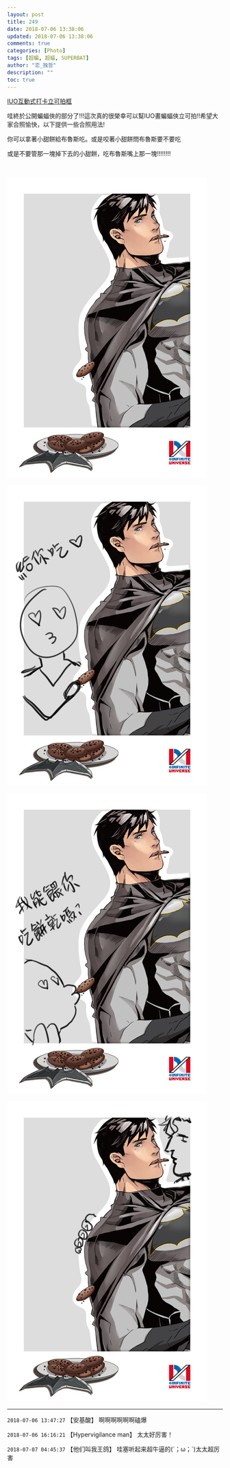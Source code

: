 ```yaml
---
layout: post
title: 249
date: 2018-07-06 13:38:06
updated: 2018-07-06 13:38:06
comments: true
categories: [Photo]
tags: [超蝙, 超蝠, SUPERBAT]
author: "恋_独哲"
description: ""
toc: true
---
```


<p><a target="_blank" rel="nofollow" href="http://t.cn/R1hgDbm"  >IUO互動式打卡立可拍框</a>&nbsp;<br /></p> 
<p>哇終於公開蝙蝠俠的部分了!!!這次真的很榮幸可以幫IUO畫蝙蝠俠立可拍!!希望大家合照愉快，以下提供一些合照用法!</p> 
<p>你可以拿著小甜餅給布魯斯吃。或是咬著小甜餅問布魯斯要不要吃</p> 
<p>或是不要管那一塊掉下去的小甜餅，吃布魯斯嘴上那一塊!!!!!!!!</p> 
<p><br /></p>

![](https://raw.githubusercontent.com/alicewish/maple50821/master/img_YW5MWVN1NEpoZFU5WFRucFo5TXpLZk1DRmJtL3RacU1PTS91NFBMejJQL3lsdkE3eXRKTDNBPT0.jpg)

![](https://raw.githubusercontent.com/alicewish/maple50821/master/img_YW5MWVN1NEpoZFU5WFRucFo5TXpLUmNta1ZORTBITlkyUjNMRnh2bkNtWlVycW9aOHI2bndRPT0.jpg)

![](https://raw.githubusercontent.com/alicewish/maple50821/master/img_YW5MWVN1NEpoZFU5WFRucFo5TXpLYjQ3RzFKc2Q2aWsvTUQ3Tllha1JrbUJGamFPSS9ja1NnPT0.jpg)

![](https://raw.githubusercontent.com/alicewish/maple50821/master/img_YW5MWVN1NEpoZFU5WFRucFo5TXpLVSsvby9PSWNQdnBuSGp3aXAxdTM1dUNSTEdyNW00cDlRPT0.jpg)

---

`2018-07-06 13:47:27` 【安基酸】 啊啊啊啊啊啊磕爆

`2018-07-06 16:16:21` 【Hypervigilance man】 太太好厉害！

`2018-07-07 04:45:37` 【他们叫我王鸽】 哇塞听起来超牛逼的(´；ω；`)太太超厉害
